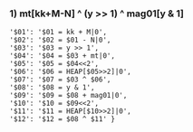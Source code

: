 

### 1) mt[kk+M-N] ^ (y >> 1) ^ mag01[y & 1]


    '$01': '$01 = kk + M|0',
    '$02': '$02 = $01 - N|0',
    '$03': '$03 = y >> 1',
    '$04': '$04 = $03 + mt|0',
    '$05': '$05 = $04<<2',
    '$06': '$06 = HEAP[$05>>2]|0',
    '$07': '$07 = $03 ^ $06',
    '$08': '$08 = y & 1',
    '$09': '$09 = $08 + mag01|0',
    '$10': '$10 = $09<<2',
    '$11': '$11 = HEAP[$10>>2]|0',
    '$12': '$12 = $08 ^ $11' }